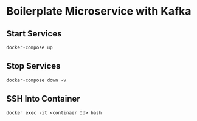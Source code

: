 # Boilerplate Microservice with Kafka

## Start Services
`docker-compose up`

## Stop Services
`docker-compose down -v`

## SSH Into Container
`docker exec -it <continaer Id> bash`
